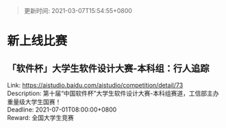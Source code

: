 > 更新时间: 2021-03-07T15:54:55+0800 

# 新上线比赛


## 「软件杯」大学生软件设计大赛-本科组：行人追踪
Link: https://aistudio.baidu.com/aistudio/competition/detail/73  
Description: 第十届“中国软件杯”大学生软件设计大赛-本科组赛道，工信部主办重量级大学生国赛！  
Deadline: 2021-07-01T08:00:00+0800  
Reward: 全国大学生竞赛  

